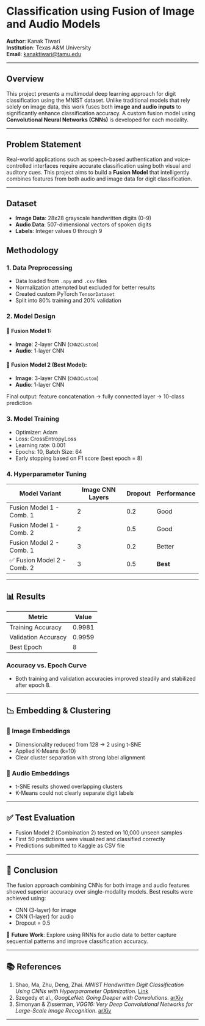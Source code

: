 ﻿
# Classification using Fusion of Image and Audio Models

**Author**: Kanak Tiwari  
**Institution**: Texas A&M University  
**Email**: kanaktiwari@tamu.edu  

---

## Overview

This project presents a multimodal deep learning approach for digit classification using the MNIST dataset. Unlike traditional models that rely solely on image data, this work fuses both **image and audio inputs** to significantly enhance classification accuracy. A custom fusion model using **Convolutional Neural Networks (CNNs)** is developed for each modality.

---

## Problem Statement

Real-world applications such as speech-based authentication and voice-controlled interfaces require accurate classification using both visual and auditory cues. This project aims to build a **Fusion Model** that intelligently combines features from both audio and image data for digit classification.

---

## Dataset

- **Image Data**: 28x28 grayscale handwritten digits (0–9)
- **Audio Data**: 507-dimensional vectors of spoken digits
- **Labels**: Integer values 0 through 9

## Methodology

### 1. Data Preprocessing
- Data loaded from `.npy` and `.csv` files
- Normalization attempted but excluded for better results
- Created custom PyTorch `TensorDataset`
- Split into 80% training and 20% validation

### 2. Model Design

#### 🔹 Fusion Model 1:
- **Image**: 2-layer CNN (`CNN2Custom`)
- **Audio**: 1-layer CNN

#### 🔹 Fusion Model 2 (Best Model):
- **Image**: 3-layer CNN (`CNN3Custom`)
- **Audio**: 1-layer CNN

Final output: feature concatenation → fully connected layer → 10-class prediction

### 3. Model Training
- Optimizer: Adam
- Loss: CrossEntropyLoss
- Learning rate: 0.001
- Epochs: 10, Batch Size: 64
- Early stopping based on F1 score (best epoch = 8)

### 4. Hyperparameter Tuning

| Model Variant               | Image CNN Layers | Dropout | Performance |
|----------------------------|------------------|---------|-------------|
| Fusion Model 1 - Comb. 1   | 2                | 0.2     | Good        |
| Fusion Model 1 - Comb. 2   | 2                | 0.5     | Good        |
| Fusion Model 2 - Comb. 1   | 3                | 0.2     | Better      |
| ✅ Fusion Model 2 - Comb. 2 | 3                | 0.5     | **Best**    |

---

## 📊 Results

| Metric             | Value     |
|--------------------|-----------|
| Training Accuracy   | 0.9981    |
| Validation Accuracy | 0.9959    |
| Best Epoch          | 8         |

### Accuracy vs. Epoch Curve
- Both training and validation accuracies improved steadily and stabilized after epoch 8.

---

## 📉 Embedding & Clustering

### 🔹 Image Embeddings
- Dimensionality reduced from 128 → 2 using t-SNE
- Applied K-Means (k=10)
- Clear cluster separation with strong label alignment

### 🔹 Audio Embeddings
- t-SNE results showed overlapping clusters
- K-Means could not clearly separate digit labels

---

## ✅ Test Evaluation

- Fusion Model 2 (Combination 2) tested on 10,000 unseen samples
- First 50 predictions were visualized and classified correctly
- Predictions submitted to Kaggle as CSV file

---

## 🧠 Conclusion

The fusion approach combining CNNs for both image and audio features showed superior accuracy over single-modality models. Best results were achieved using:

- CNN (3-layer) for image
- CNN (1-layer) for audio
- Dropout = 0.5

🔮 **Future Work**: Explore using RNNs for audio data to better capture sequential patterns and improve classification accuracy.

---

## 📚 References

1. Shao, Ma, Zhu, Deng, Zhai. *MNIST Handwritten Digit Classification Using CNNs with Hyperparameter Optimization*. [Link](https://www.researchgate.net/publication/369265604)  
2. Szegedy et al., *GoogLeNet: Going Deeper with Convolutions*. [arXiv](https://arxiv.org/abs/1409.4842v1)  
3. Simonyan & Zisserman, *VGG16: Very Deep Convolutional Networks for Large-Scale Image Recognition*. [arXiv](https://arxiv.org/abs/1409.1556)

---

